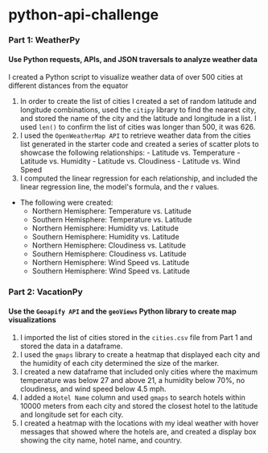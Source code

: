 # python-api-challenge
### Part 1: WeatherPy
#### Use Python requests, APIs, and JSON traversals to analyze weather data
I created a Python script to visualize weather data of over 500 cities at different distances from the equator

  1. In order to create the list of cities I created a set of random latitude and longitude combinations, used the `citipy` library to find the nearest city, and stored the name of the city and the latitude and longitude in a list. I used `len()` to confirm the list of cities was longer than 500, it was 626.
  2.  I used the `OpenWeatherMap API` to retrieve weather data from the cities list generated in the starter code and created a series of scatter plots to showcase the following relationships:
    - Latitude vs. Temperature
    - Latitude vs. Humidity
    - Latitude vs. Cloudiness
    - Latitude vs. Wind Speed
  3. I computed the linear regression for each relationship, and included the linear regression line, the model's formula, and the r values.
  - The following were created:
    - Northern Hemisphere: Temperature vs. Latitude
    - Southern Hemisphere: Temperature vs. Latitude
    - Northern Hemisphere: Humidity vs. Latitude
    - Southern Hemisphere: Humidity vs. Latitude
    - Northern Hemisphere: Cloudiness vs. Latitude
    - Southern Hemisphere: Cloudiness vs. Latitude
    - Northern Hemisphere: Wind Speed vs. Latitude
    - Southern Hemisphere: Wind Speed vs. Latitude

### Part 2: VacationPy
#### Use the `Geoapify API` and the `geoViews` Python library to create map visualizations
  1. I imported the list of cities stored in the `cities.csv` file from Part 1 and stored the data in a dataframe.
  2. I used the `gmaps` library to create a heatmap that displayed each city and the humidity of each city determined the size of the marker.
  3. I created a new dataframe that included only cities where the maximum temperature was below 27 and above 21, a humidity below 70%, no cloudiness, and wind speed below 4.5 mph.
  4. I added a `Hotel Name` column and used `gmaps` to search hotels within 10000 meters from each city and stored the closest hotel to the latitude and longitude set for each city.
  5. I created a heatmap with the locations with my ideal weather with hover messages that showed where the hotels are, and created a display box showing the city name, hotel name, and country.
